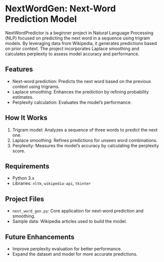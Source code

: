 # NextWordGen: Next-Word Prediction Model
NextWordPredictor is a beginner project in Natural Language Processing (NLP)
focused on predicting the next word in a sequence using trigram models.
By leveraging data from Wikipedia, it generates predictions based on prior context. 
The project incorporates Laplace smoothing and calculates perplexity to assess model 
accuracy and performance.

## Features
- Next-word prediction: Predicts the next word based on the previous context using trigrams.
- Laplace smoothing: Enhances the prediction by refining probability estimates.
- Perplexity calculation: Evaluates the model’s performance.

## How It Works
1. Trigram model: Analyzes a sequence of three words to predict the next one.
2. Laplace smoothing: Refines predictions for unseen word combinations.
3. Perplexity: Measures the model’s accuracy by calculating the perplexity score.

## Requirements
- Python 3.x
- Libraries: `nltk`, `wikipedia-api`, `tkinter`

## Project Files
- `next_word_gen.py`: Core application for next-word prediction and smoothing.
- Sample data: Wikipedia articles used to build the model.

## Future Enhancements
- Improve perplexity evaluation for better performance.
- Expand the dataset and model for more accurate predictions.
